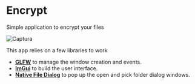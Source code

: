 # Encrypt
Simple application to encrypt your files

![Captura](https://github.com/user-attachments/assets/d9d0da95-9088-414d-81b0-e1973f9e1d84)

This app relies on a few libraries to work

* [**GLFW**](https://www.glfw.org/) to manage the window creation and events.
* [**ImGui**](https://github.com/ocornut/imgui) to build the user interface.
* [**Native File Dialog**](https://github.com/btzy/nativefiledialog-extended) to pop up the open and pick folder dialog windows.
